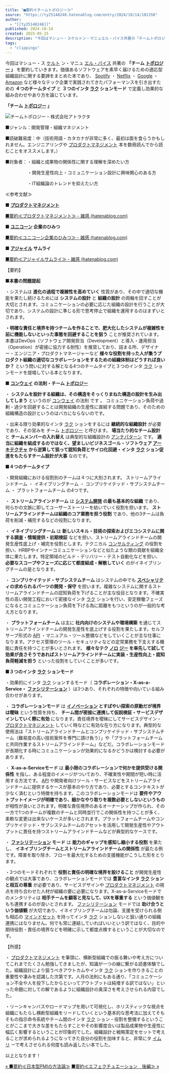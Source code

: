 ```yaml
---
title: "■要約≪チームトポロジー≫"
source: "https://ty25148248.hatenablog.com/entry/2024/10/14/101358"
author:
  - "[[ty25148248]]"
published: 2024-10-14
created: 2025-05-25
description: "今回はマシュー・スケルトン・マニュエル・パイス共著の「チームトポロジー」を要約していきます。価値あるソフトウェアを素早く届けるための適応型組織設計に関する要諦をまとめた本であり、Spotify・Netflix・Google・Amazonなど様々なテック企業で実践されてきたパフォーマンスを引き出すための４つのチームタイプと３つのインタラクションモードで定義し効果的な組み合わせやあり方を論じています。 「チームトポロジー」 ■ジャンル：開発管理・組織マネジメント ■読破難易度：中（技術用語・カタカナが非常に多く、最初は面を食らうかもしれません。エンジニアリングやプロダクトマネジメント本を数冊読んで…"
tags:
  - "clippings"
---
```

今回はマシュー・ス [ケルト](https://d.hatena.ne.jp/keyword/%A5%B1%A5%EB%A5%C8) ン・マニュ [エル・パイス](https://d.hatena.ne.jp/keyword/%A5%A8%A5%EB%A1%A6%A5%D1%A5%A4%A5%B9) 共著の **「チーム [トポロジー](https://d.hatena.ne.jp/keyword/%A5%C8%A5%DD%A5%ED%A5%B8%A1%BC) 」** を要約していきます。価値あるソフトウェアを素早く届けるための適応型組織設計に関する要諦をまとめた本であり、 [Spotify](https://d.hatena.ne.jp/keyword/Spotify) ・ [Netflix](https://d.hatena.ne.jp/keyword/Netflix) ・ [Google](https://d.hatena.ne.jp/keyword/Google) ・ [Amazon](https://d.hatena.ne.jp/keyword/Amazon) など様々なテック企業で実践されてきたパフォーマンスを引き出すための **４つのチームタイプ** と **３つのインタ [ラク](https://d.hatena.ne.jp/keyword/%A5%E9%A5%AF) ションモード** で定義し効果的な組み合わせやあり方を論じています。

**「チーム [トポロジー](https://d.hatena.ne.jp/keyword/%A5%C8%A5%DD%A5%ED%A5%B8%A1%BC) 」**

![チームトポロジー – 株式会社アトラクタ](https://assets.attractor.co.jp/wp-content/uploads/2023/01/teamtopology-large-h800-497x705.jpg)

■ジャンル：開発管理・組織マネジメント

■読破難易度：中（技術用語・カタカナが非常に多く、最初は面を食らうかもしれません。エンジニアリングや [プロダクトマネジメント](https://d.hatena.ne.jp/keyword/%A5%D7%A5%ED%A5%C0%A5%AF%A5%C8%A5%DE%A5%CD%A5%B8%A5%E1%A5%F3%A5%C8) 本を数冊読んでから読むことをオススメします。）

■対象者：・組織と成果物の関係性に関する理解を深めたい方

　　　　　・開発生産性向上・コミュニケーション設計に興味関心のある方

　　　　　・IT組織論のトレンドを抑えたい方

≪参考文献≫

**■ [プロダクトマネジメント](https://d.hatena.ne.jp/keyword/%A5%D7%A5%ED%A5%C0%A5%AF%A5%C8%A5%DE%A5%CD%A5%B8%A5%E1%A5%F3%A5%C8)**

[■要約≪プロダクトマネジメント≫ - 雑感 (hatenablog.com)](https://ty25148248.hatenablog.com/entry/2023/11/03/213523)

**■ [ユニコーン](https://d.hatena.ne.jp/keyword/%A5%E6%A5%CB%A5%B3%A1%BC%A5%F3) 企業のひみつ**

[■要約≪ユニコーン企業のひみつ≫ - 雑感 (hatenablog.com)](https://ty25148248.hatenablog.com/entry/2024/08/17/100000)

**■ [アジャイル](https://d.hatena.ne.jp/keyword/%A5%A2%A5%B8%A5%E3%A5%A4%A5%EB) サムライ**

[■要約≪アジャイルサムライ≫ - 雑感 (hatenablog.com)](https://ty25148248.hatenablog.com/entry/2024/08/04/100000)

【要約】

**■本書の問題提起**

・システムは **進化の過程で複雑性を高めていく** 性質があり、その中で適切な機能を果たし続けるためには **システムの設計** と **組織の設計** の両輪を回すことが大切とされます。コミュニケーションの必要に応じた組織の設計を行うことが大切であり、システムの設計に準じる形で思考停止で組織を運用するのはまずいとされます。

**・明確な責任と境界を持つチームを作ることで、肥大化したシステムが複雑性を前に機能しないといった事態を回避することを狙う** ことが推奨されています。本書はDevOps（ソフトウェア開発担当（Development）と導入・運用担当（Operation）が密接に協力する耐性）を推奨しており、詰まる所、デザイナー・エンジニア・プロダクトマネージャーなど **様々な役割を持った人が集うプロダクト組織の適切なコラボレーションをするための組織体制はどうすれば良いか？** という問いに対する解となる4つのチームタイプと３つのインタ [ラク](https://d.hatena.ne.jp/keyword/%A5%E9%A5%AF) ションモードを提唱している本となります。

**■ [コンウェイ](https://d.hatena.ne.jp/keyword/%A5%B3%A5%F3%A5%A6%A5%A7%A5%A4) の法則・チーム [トポロジー](https://d.hatena.ne.jp/keyword/%A5%C8%A5%DD%A5%ED%A5%B8%A1%BC)**

・ **システムを設計する組織は、その構造をそっくりまねた構造の設計を生み出してしまう** というのが [コンウェイ](https://d.hatena.ne.jp/keyword/%A5%B3%A5%F3%A5%A6%A5%A7%A5%A4) の法則 です 。 コミュニケーション負荷や過剰・過少を回避することは開発組織の生産性に直結する問題であり、そのための組織構造の設計というのはバカにならないのです。

・出来る限り効果的なインタ [ラク](https://d.hatena.ne.jp/keyword/%A5%E9%A5%AF) ションをするには **継続的な組織設計** が必要であり、その営みを チーム [トポロジー](https://d.hatena.ne.jp/keyword/%A5%C8%A5%DD%A5%ED%A5%B8%A1%BC) と呼びます。 **場当たり的なチーム設計** と **チームメンバーの入れ替え** は典型的な組織設計の [アンチパターン](https://d.hatena.ne.jp/keyword/%A5%A2%A5%F3%A5%C1%A5%D1%A5%BF%A1%BC%A5%F3) です。 **適当に組織を組成するのではなく、望ましいビジネスゴール・ソフトウェア [アーキテクチャ](https://d.hatena.ne.jp/keyword/%A5%A2%A1%BC%A5%AD%A5%C6%A5%AF%A5%C1%A5%E3) から逆算して狙って認知負荷とサイロ化回避・インタ [ラク](https://d.hatena.ne.jp/keyword/%A5%E9%A5%AF) ション促進をもたらすチーム設計が大事** なのです。

**■４つのチームタイプ**

・開発組織における役割別のチームは４つに大別されます。 ストリームアラインドチーム ・ イネイブリングチーム ・ コンプリケイテッド・サブシステムチーム ・ プラットフォームチーム の4つです。

・ **ストリームアラインドチーム** は **[システム開発](https://d.hatena.ne.jp/keyword/%A5%B7%A5%B9%A5%C6%A5%E0%B3%AB%C8%AF) の最も基本的な組織** であり、何らかの文脈に即してユーザーストーリーを紡いでいく役割を担います。 **ストリームアラインドチームは組織のコア業務を担う役割** であり、他の3チームは負荷を削減・補完するなどの役割になります。

・ **イネイブリングチーム** は **新しいスキル・技術の探索およびエコシステムに関する調査・情報提供・初期検証** などを担い、ストリームアラインドチームの開発生産性底上げ・補完を役割とします。テクニカル [コンサルティング](https://d.hatena.ne.jp/keyword/%A5%B3%A5%F3%A5%B5%A5%EB%A5%C6%A5%A3%A5%F3%A5%B0) の役割を担い、HRBPやインナーコミュニケーションなどと似たような類の貢献を組織全体に果たします。特定領域のビルド・デリバリー・テスト自動化などを担い、 **必要なスコープやフェーズに応じて都度組成・解散していく** のがイネイブリングチームの是となります。

・ **コンプリケイテッド・サブシステムチーム** はシステムの中でも **[スペシャリテ](https://d.hatena.ne.jp/keyword/%A5%B9%A5%DA%A5%B7%A5%E3%A5%EA%A5%C6) ィの求められるパーツの開発・保守** を担います。複雑なシステムに関するストリームアラインドチームの認知負荷を下げることが主な役目となります。不確実性の高い開発工程において密接なインタ [ラク](https://d.hatena.ne.jp/keyword/%A5%E9%A5%AF) ションを行い、安定稼働フェーズになるとコミュニケーション負荷を下げる為に距離をもつというのが一般的な考え方となります。

・ **プラットフォームチーム** は主に **社内向けのシステムや環境構築** を通じてストリームアラインドチームの開発生産性を底上げする役割を果たします。セルフサーブ形式の [API](https://d.hatena.ne.jp/keyword/API) ・マニュアル・ツール整備などをしていくことが主な仕事になります。アクセス管理のツール・セキュリティなどの定常業務を下支えする機能に責任を持つことが多いとされます。 **様々なテク [ノロ](https://d.hatena.ne.jp/keyword/%A5%CE%A5%ED) [ジー](https://d.hatena.ne.jp/keyword/%A5%B8%A1%BC) を率先して試して効果が良さそうであればストリームアラインドチームに実装・生産性向上・認知負荷軽減を担う** といった役割をしていくことが多いです。

**■３つのインタ [ラク](https://d.hatena.ne.jp/keyword/%A5%E9%A5%AF) ションモード**

・効果的にインタ [ラク](https://d.hatena.ne.jp/keyword/%A5%E9%A5%AF) ションするモード（ **コラボレーション・X-as-a-Service・ [ファシリテーション](https://d.hatena.ne.jp/keyword/%A5%D5%A5%A1%A5%B7%A5%EA%A5%C6%A1%BC%A5%B7%A5%E7%A5%F3)** ）は3つあり、それぞれの特徴や向いている組み合わせがあります。

・ **コラボレーションモード** は **[イノベーション](https://d.hatena.ne.jp/keyword/%A5%A4%A5%CE%A5%D9%A1%BC%A5%B7%A5%E7%A5%F3) とすばやい探索の原動だが境界は曖昧** という性質を持ち、 **チーム間が密接に連携して仮説検証・サービスデザインしていく際に有効** になります。責任境界を曖昧にしてサービスデザイン・ [プロダクトマネジメント](https://d.hatena.ne.jp/keyword/%A5%D7%A5%ED%A5%C0%A5%AF%A5%C8%A5%DE%A5%CD%A5%B8%A5%E1%A5%F3%A5%C8) していく時などに有効な在り方になります。典型的な使用法は「ストリームアラインドチームとコンプリケイテッド・サブシステムチーム（難易度の高い技術案件を専門に請け負う）」や「プラットフォームチームと共同作業するストリームアラインドチーム」などだ。コラボレーションモードが長期化する時にコミュニケーションが効果的になるかどうかは検討する必要があります。

・ **X-as-a-Serviceモード** は **最小限のコラボレーションで何かを提供受ける関係性** を指し、ある程度のイメージがついており、不確実性や期間が短い時に活用する方法です。 [API](https://d.hatena.ne.jp/keyword/API) や開発者向けツール・サービスなどをストリームアラインドチームに提供するケースが基本のやり方であり、必要とするコンテキストが少なく済むという特徴を持ちます。このコラボレーションモードは **要件やアウトプットイメージが明確であり、細かなやり取りを複数必要としないというもの** が相性が良いとされます。明確な責任境界のあるオーナーシップが作られ、その一方で1つのチームが複数のチームと同時並行でこの関係性を持つことが多く、柔軟な変更は出来ないケースが多いとされます。プラットフォームチームやコンプリケイテッド・サブシステムチームのアセットを活用して開発生産性やアウトプットに責任を持つストリームアラインドチームなどが典型的なケースです。

・ **[ファシリテーション](https://d.hatena.ne.jp/keyword/%A5%D5%A5%A1%A5%B7%A5%EA%A5%C6%A1%BC%A5%B7%A5%E7%A5%F3) モード** は **能力のギャップを感知し縮小する役割** を果たし、 **イネイブリングチームとストリームアラインドチームの関係性** が最たる例です。障害を取り除き、フローを最大化するための支援機能がこうした形をとります。

・3つのモードそれぞれで **役割と責任の明確な境界を設けること** が開発生産性の観点では大事であり、コラボレーションモードでは **豊富なインタ [ラク](https://d.hatena.ne.jp/keyword/%A5%E9%A5%AF) ションと相互の尊重** が必要であり、サービスデザインや [プロダクトマネジメント](https://d.hatena.ne.jp/keyword/%A5%D7%A5%ED%A5%C0%A5%AF%A5%C8%A5%DE%A5%CD%A5%B8%A5%E1%A5%F3%A5%C8) の視点を持ち合わせた人材が組織の要に必要になります。X-as-a-Serviceモードでのメンタリティは **相手チームを顧客と見なして、UXを尊重する** という価値観をもち連携するのが良いとされます。 [ファシリテーション](https://d.hatena.ne.jp/keyword/%A5%D5%A5%A1%A5%B7%A5%EA%A5%C6%A1%BC%A5%B7%A5%E7%A5%F3) モードでは **助け合うという価値観** が大切であり、イネイブリングチームは勿論、支援を受けられる側も相応の [マインドセット](https://d.hatena.ne.jp/keyword/%A5%DE%A5%A4%A5%F3%A5%C9%A5%BB%A5%C3%A5%C8) を持ってインタ [ラク](https://d.hatena.ne.jp/keyword/%A5%E9%A5%AF) ションしないと狙い通りの組織連携にはなりません。何でも常に連結していればいいという訳ではなく、目的や期待役割・責任の境界などを明確に示して都度点検するということが大切なのです。

【所感】

・ [プロダクトマネジメント](https://d.hatena.ne.jp/keyword/%A5%D7%A5%ED%A5%C0%A5%AF%A5%C8%A5%DE%A5%CD%A5%B8%A5%E1%A5%F3%A5%C8) を筆頭に、横断型組織での振る舞いや考え方についてこれまでたくさん勉強してきましたが、知識が一つの線に繋がる読書体験でした。組織設計により狙うべきアウトカムやインタ [ラク](https://d.hatena.ne.jp/keyword/%A5%E9%A5%AF) ションを作りきることの重要性や凄みを認識した次第です。人月の法則にもある通り、「コミュニケーション不全や人を投下したからといってアウトプットは純増する訳ではない」といった命題に対しての解であるように組織設計の奥深さを考えさせられる内容でした。

・リーンキャンバスやロードマップを用いて可視化し、ホリスティックな視点を組織にもたらし横断型組織をリードしていくという基本的な思考法に加えてそもそもの指示命令系統やチーム間のインタ [ラク](https://d.hatena.ne.jp/keyword/%A5%E9%A5%AF) ション・役割を整備するということがここまで大きな差をもたらすことやその影響度合いは製品成果物や生産性に幅広く影響するということが印象的でした。組織設計と戦略策定をセットで考えることが求められるようになってきた自分の役割を加味すると、非常にタ [イムリ](https://d.hatena.ne.jp/keyword/%A5%A4%A5%E0%A5%EA) ーで考えさせられる何度も読み返したい本でした。

以上となります！

[« ■要約≪日本型PMIの方法論≫](https://ty25148248.hatenablog.com/entry/2024/10/19/100000) [■要約≪エフェクチュエーション　後編≫ »](https://ty25148248.hatenablog.com/entry/2024/10/13/130227)